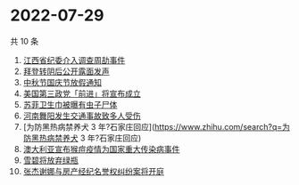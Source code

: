 # 2022-07-29

共 10 条

<!-- BEGIN ZHIHUSEARCH -->
<!-- 最后更新时间 Fri Jul 29 2022 04:08:19 GMT+0800 (China Standard Time) -->
1. [江西省纪委介入调查周劼事件](https://www.zhihu.com/search?q=江西省纪委介入调查周劼事件)
1. [拜登转阴后公开露面发声](https://www.zhihu.com/search?q=拜登转阴后公开露面发声)
1. [中秋节国庆节放假通知](https://www.zhihu.com/search?q=中秋节国庆节放假通知)
1. [美国第三政党「前进」将宣布成立](https://www.zhihu.com/search?q=美国第三政党「前进」将宣布成立)
1. [苏菲卫生巾被曝有虫子尸体](https://www.zhihu.com/search?q=苏菲卫生巾被曝有虫子尸体)
1. [河南舞阳发生交通事故致多人受伤](https://www.zhihu.com/search?q=河南舞阳发生交通事故致多人受伤)
1. [为防黑热病禁养犬 3 年?石家庄回应](https://www.zhihu.com/search?q=为防黑热病禁养犬 3 年?石家庄回应)
1. [澳大利亚宣布猴痘疫情为国家重大传染病事件](https://www.zhihu.com/search?q=澳大利亚宣布猴痘疫情为国家重大传染病事件)
1. [雪碧将放弃绿瓶](https://www.zhihu.com/search?q=雪碧将放弃绿瓶)
1. [张杰谢娜与房产经纪名誉权纠纷案将开庭](https://www.zhihu.com/search?q=张杰谢娜与房产经纪名誉权纠纷案将开庭)
<!-- END ZHIHUSEARCH -->
